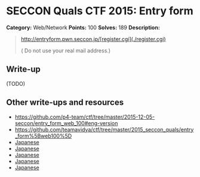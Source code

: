 # SECCON Quals CTF 2015: Entry form

**Category:** Web/Network
**Points:** 100
**Solves:** 189
**Description:**

> <http://entryform.pwn.seccon.jp/[register.cgi](./register.cgi)>
> 
> 
> ( Do not use your real mail address.)


## Write-up

(TODO)

## Other write-ups and resources

* <https://github.com/p4-team/ctf/tree/master/2015-12-05-seccon/entry_form_web_100#eng-version>
* <https://github.com/teamavidya/ctf/tree/master/2015_seccon_quals/entry_form%5Bweb100%5D>
* [Japanese](http://miettal.hatenablog.com/entry/2015/12/07/104233)
* [Japanese](http://www.lac.co.jp/blog/category/security/201512072.html)
* [Japanese](http://kanpapa.com/today/2015/12/seccon-ctf-2015-online-write-up.html)
* [Japanese](https://hackmd.io/s/EJ-8K_i4e)
* [Japanese](https://docs.google.com/document/d/1GEdzPOohsiWt8EPojNazlVPuNFZpQ9FOQxb-E7sfzSQ)
